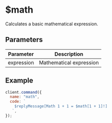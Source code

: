 # $math

Calculates a basic mathematical expression.

## Parameters

| Parameter  | Description             |
| ---------- | ----------------------- |
| expression | Mathematical expression |

## Example

```js
client.command({
  name: "math",
  code: `
    $replyMessage[Math 1 + 1 = $math[1 + 1]!]
   `,
});
```
